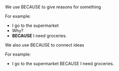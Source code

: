 We use BECAUSE to give reasons for something

For example:  
- I go to the supermarket  
- Why?  
- **BECAUSE** I need groceries.

We also use BECAUSE to connect ideas

For example:  
- I go to the supermarket BECAUSE I need groceries.